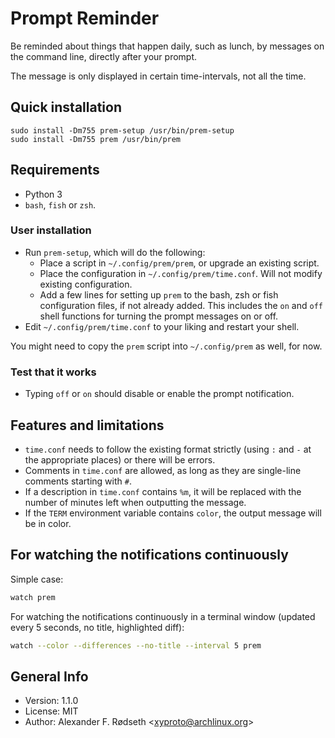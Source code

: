 # Prompt Reminder

Be reminded about things that happen daily, such as lunch, by messages on the command line, directly after your prompt.

The message is only displayed in certain time-intervals, not all the time.

## Quick installation

    sudo install -Dm755 prem-setup /usr/bin/prem-setup
    sudo install -Dm755 prem /usr/bin/prem

## Requirements

* Python 3
* `bash`, `fish` or `zsh`.

### User installation

* Run `prem-setup`, which will do the following:
  * Place a script in `~/.config/prem/prem`, or upgrade an existing script.
  * Place the configuration in `~/.config/prem/time.conf`. Will not modify existing configuration.
  * Add a few lines for setting up `prem` to the bash, zsh or fish configuration files, if not already added. This includes the `on` and `off` shell functions for turning the prompt messages on or off.
* Edit `~/.config/prem/time.conf` to your liking and restart your shell.

You might need to copy the `prem` script into `~/.config/prem` as well, for now.

### Test that it works

* Typing `off` or `on` should disable or enable the prompt notification.

## Features and limitations

* `time.conf` needs to follow the existing format strictly (using `:` and `-` at the appropriate places) or there will be errors.
* Comments in `time.conf` are allowed, as long as they are single-line comments starting with `#`.
* If a description in `time.conf` contains `%m`, it will be replaced with the number of minutes left when outputting the message.
* If the `TERM` environment variable contains `color`, the output message will be in color.

## For watching the notifications continuously

Simple case:

```sh
watch prem
```

For watching the notifications continuously in a terminal window (updated every 5 seconds, no title, highlighted diff):

```sh
watch --color --differences --no-title --interval 5 prem
```

## General Info

* Version: 1.1.0
* License: MIT
* Author: Alexander F. Rødseth &lt;xyproto@archlinux.org&gt;
